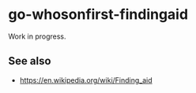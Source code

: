 # go-whosonfirst-findingaid

Work in progress.

## See also

* https://en.wikipedia.org/wiki/Finding_aid